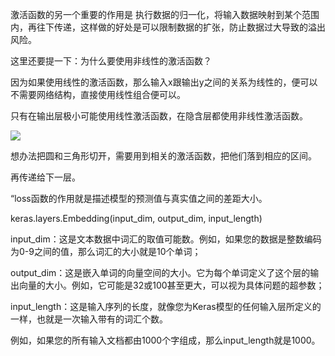 
激活函数的另一个重要的作用是 执行数据的归一化，将输入数据映射到某个范围内，再往下传递，这样做的好处是可以限制数据的扩张，防止数据过大导致的溢出风险。

这里还要提一下：为什么要使用非线性的激活函数？

因为如果使用线性的激活函数，那么输入x跟输出y之间的关系为线性的，便可以不需要网络结构，直接使用线性组合便可以。

只有在输出层极小可能使用线性激活函数，在隐含层都使用非线性激活函数。

![](https://tva1.sinaimg.cn/large/e6c9d24egy1h499iy4hhyj20ep0bbdfu.jpg)

想办法把圆和三角形切开，需要用到相关的激活函数，把他们落到相应的区间。

再传递给下一层。

“loss函数的作用就是描述模型的预测值与真实值之间的差距大小。

keras.layers.Embedding(input_dim, output_dim, input_length)

input_dim：这是文本数据中词汇的取值可能数。例如，如果您的数据是整数编码为0-9之间的值，那么词汇的大小就是10个单词；

output_dim：这是嵌入单词的向量空间的大小。它为每个单词定义了这个层的输出向量的大小。例如，它可能是32或100甚至更大，可以视为具体问题的超参数；

input_length：这是输入序列的长度，就像您为Keras模型的任何输入层所定义的一样，也就是一次输入带有的词汇个数。

例如，如果您的所有输入文档都由1000个字组成，那么input_length就是1000。


